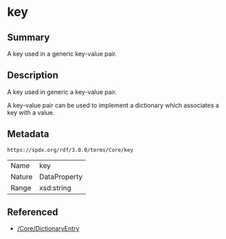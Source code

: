 <!-- Automatically generated by spec-parser v2.1.0 on 2024-06-17T10:36:57.838737+00:00 -->
<!-- SPDX-License-Identifier: Community-Spec-1.0 -->

# key

## Summary

A key used in a generic key-value pair.


## Description

A key used in generic a key-value pair.

A key-value pair can be used to implement a dictionary which associates a key
with a value.


## Metadata

`https://spdx.org/rdf/3.0.0/terms/Core/key`


| | |
|---|---|
| Name | key |
| Nature | DataProperty |
| Range | xsd:string |




## Referenced

- [/Core/DictionaryEntry](../../Core/Classes/DictionaryEntry.md)

